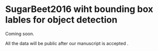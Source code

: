 # SugarBeet2016 wiht bounding box lables for object detection

Coming soon.

All the data will be public after our manuscript is accepted .
